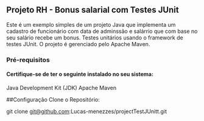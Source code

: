## Projeto RH - Bonus salarial com Testes JUnit
Este é um exemplo simples de um projeto Java que implementa um cadastro de funcionário com data de adminssão e salárrio que com base no seu salário recebe um bonus. Testes unitários usando o framework de testes JUnit. O projeto é gerenciado pelo Apache Maven.

### Pré-requisitos
#### Certifique-se de ter o seguinte instalado no seu sistema:

Java Development Kit (JDK)
Apache Maven

##Configuração
Clone o Repositório:

git clone git@github.com:Lucas-menezzes/projectTestJUnitt.git